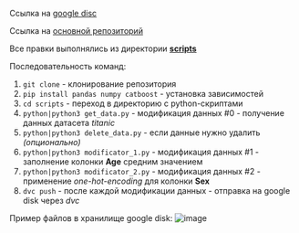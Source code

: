 Ссылка на [google disc](https://drive.google.com/drive/folders/12mtE2xNf3esCXRAVt7jmth4dUMhCmP_f)

Ссылка на [основной репозиторий]([https://github.com/eleyterokokus/mlops-demo)

Все правки выполнялись из директории [**scripts**](https://github.com/kwazart/lab4/tree/master/scripts)

Последовательность команд:

1. ```git clone```  - клонирование репозитория
2. ```pip install pandas numpy catboost``` - установка зависимостей
3. ```cd scripts``` - переход в директорию с python-скриптами
4. ```python|python3 get_data.py``` - модификация данных #0 - получение данных датасета *titanic*
5. ```python|python3 delete_data.py``` - если данные нужно удалить *(опционально)*
6. ```python|python3 modificator_1.py``` - модификация данных #1 - заполнение колонки **Age** средним значением
7. ```python|python3 modificator_2.py``` - модификация данных #2 - применение *one-hot-encoding* для колонки **Sex**
8. ```dvc push``` - после каждой модификации данных - отправка на google disk через *dvc*

Пример файлов в хранилище google disk:
![image](https://github.com/kwazart/lab4/assets/46990077/cc84b369-d8a0-43ca-903d-97d131a1d391)
